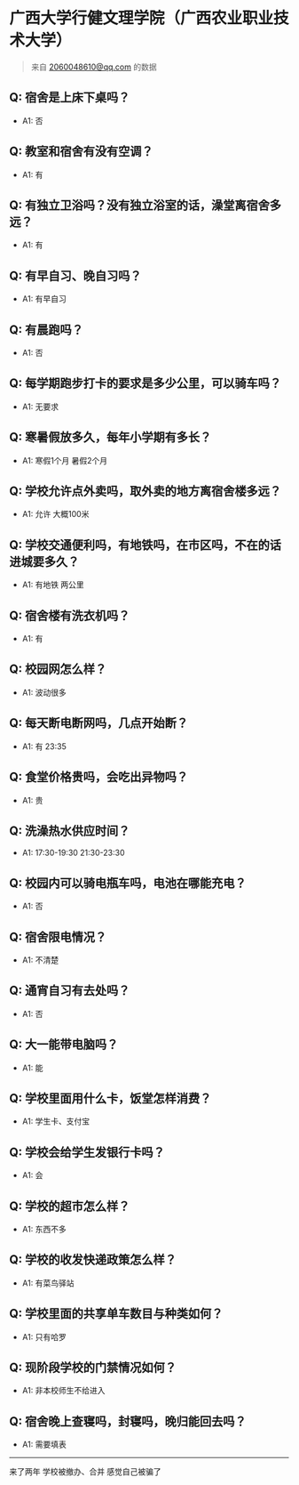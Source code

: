 # 广西大学行健文理学院（广西农业职业技术大学）
> 来自 2060048610@qq.com 的数据
## Q: 宿舍是上床下桌吗？
- A1: 否
## Q: 教室和宿舍有没有空调？
- A1: 有
## Q: 有独立卫浴吗？没有独立浴室的话，澡堂离宿舍多远？
- A1: 有
## Q: 有早自习、晚自习吗？
- A1: 有早自习
## Q: 有晨跑吗？
- A1: 否
## Q: 每学期跑步打卡的要求是多少公里，可以骑车吗？
- A1: 无要求
## Q: 寒暑假放多久，每年小学期有多长？
- A1: 寒假1个月 暑假2个月
## Q: 学校允许点外卖吗，取外卖的地方离宿舍楼多远？
- A1: 允许 大概100米
## Q: 学校交通便利吗，有地铁吗，在市区吗，不在的话进城要多久？
- A1: 有地铁 两公里
## Q: 宿舍楼有洗衣机吗？
- A1: 有
## Q: 校园网怎么样？
- A1: 波动很多
## Q: 每天断电断网吗，几点开始断？
- A1: 有 23:35
## Q: 食堂价格贵吗，会吃出异物吗？
- A1: 贵
## Q: 洗澡热水供应时间？
- A1: 17:30-19:30 21:30-23:30
## Q: 校园内可以骑电瓶车吗，电池在哪能充电？
- A1: 否
## Q: 宿舍限电情况？
- A1: 不清楚
## Q: 通宵自习有去处吗？
- A1: 否
## Q: 大一能带电脑吗？
- A1: 能
## Q: 学校里面用什么卡，饭堂怎样消费？
- A1: 学生卡、支付宝
## Q: 学校会给学生发银行卡吗？
- A1: 会
## Q: 学校的超市怎么样？
- A1: 东西不多
## Q: 学校的收发快递政策怎么样？
- A1: 有菜鸟驿站
## Q: 学校里面的共享单车数目与种类如何？
- A1: 只有哈罗
## Q: 现阶段学校的门禁情况如何？
- A1: 非本校师生不给进入
## Q: 宿舍晚上查寝吗，封寝吗，晚归能回去吗？
- A1: 需要填表
***
来了两年 学校被撤办、合并 感觉自己被骗了